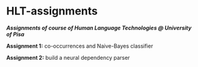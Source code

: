 # HLT-assignments
***Assignments of course of Human Language Technologies @ University of Pisa***

**Assignment 1:** co-occurrences and Naive-Bayes classifier

**Assignment 2:** build a neural dependency parser
